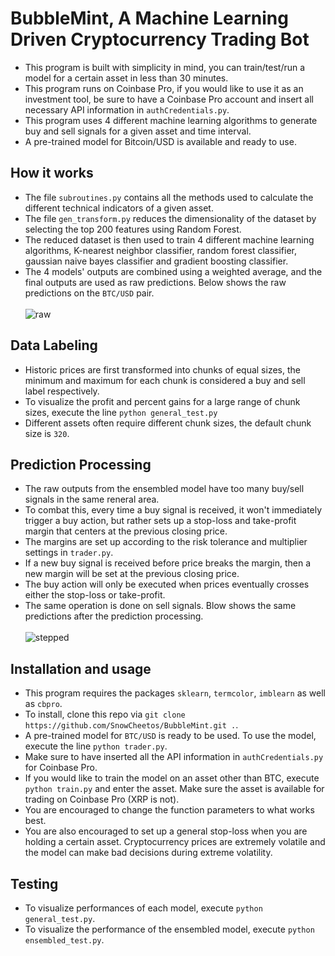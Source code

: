 # BubbleMint, A Machine Learning Driven Cryptocurrency Trading Bot
* This program is built with simplicity in mind, you can train/test/run a model for a certain asset in less than 30 minutes.
* This program runs on Coinbase Pro, if you would like to use it as an investment tool, be sure to have a Coinbase Pro account and insert all necessary API information in ```authCredentials.py```. 
* This program uses 4 different machine learning algorithms to generate buy and sell signals for a given asset and time interval. 
* A pre-trained model for Bitcoin/USD is available and ready to use.

## How it works
* The file ```subroutines.py``` contains all the methods used to calculate the different technical indicators of a given asset.
* The file ```gen_transform.py``` reduces the dimensionality of the dataset by selecting the top 200 features using Random Forest. 
* The reduced dataset is then used to train 4 different machine learning algorithms, K-nearest neighbor classifier, random forest classifier, gaussian naive bayes classifier and gradient boosting classifier.
*  The 4 models' outputs are combined using a weighted average, and the final outputs are used as raw predictions. Below shows the raw predictions on the ```BTC/USD``` pair.\
\
![raw](https://user-images.githubusercontent.com/86272122/139788759-5549fe69-1c03-4d94-86c8-39582657bd08.png)

## Data Labeling
* Historic prices are first transformed into chunks of equal sizes, the minimum and maximum for each chunk is considered a buy and sell label respectively. 
* To visualize the profit and percent gains for a large range of chunk sizes, execute the line ```python general_test.py```
* Different assets often require different chunk sizes, the default chunk size is ```320```.

## Prediction Processing
* The raw outputs from the ensembled model have too many buy/sell signals in the same reneral area. 
* To combat this, every time a buy signal is received, it won't immediately trigger a buy action, but rather sets up a stop-loss and take-profit margin that centers at the previous closing price.
* The margins are set up according to the risk tolerance and multiplier settings in ```trader.py```.
* If a new buy signal is received before price breaks the margin, then a new margin will be set at the previous closing price.
* The buy action will only be executed when prices eventually crosses either the stop-loss or take-profit. 
* The same operation is done on sell signals. Blow shows the same predictions after the prediction processing.\
\
![stepped](https://user-images.githubusercontent.com/86272122/139789031-068c1a99-db77-45bb-972f-750db1c31000.png)

## Installation and usage
* This program requires the packages ```sklearn```, ```termcolor```, ```imblearn``` as well as ```cbpro```.
* To install, clone this repo via ```git clone https://github.com/SnowCheetos/BubbleMint.git .```.
* A pre-trained model for ```BTC/USD``` is ready to be used. To use the model, execute the line ```python trader.py```.
* Make sure to have inserted all the API information in ```authCredentials.py``` for Coinbase Pro.
* If you would like to train the model on an asset other than BTC, execute ```python train.py``` and enter the asset. Make sure the asset is available for trading on Coinbase Pro (XRP is not).
* You are encouraged to change the function parameters to what works best.
* You are also encouraged to set up a general stop-loss when you are holding a certain asset. Cryptocurrency prices are extremely volatile and the model can make bad decisions during extreme volatility.

## Testing
* To visualize performances of each model, execute ```python general_test.py```. 
* To visualize the performance of the ensembled model, execute ```python ensembled_test.py```.

